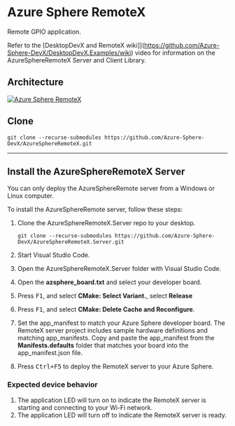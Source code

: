 # Azure Sphere RemoteX

Remote GPIO application.

Refer to the [DesktopDevX and RemoteX wiki]](https://github.com/Azure-Sphere-DevX/DesktopDevX.Examples/wiki) video for information on the AzureSphereRemoteX Server and Client Library.

## Architecture

[![ Azure Sphere RemoteX](https://github.com/Azure-Sphere-DevX/DesktopDevX.Examples/wiki/media/AzureSphereRemoteX.png)](https://youtu.be/jWPutk1xNt8)


## Clone

```
git clone --recurse-submodules https://github.com/Azure-Sphere-DevX/AzureSphereRemoteX.git
```

---

## Install the AzureSphereRemoteX Server

You can only deploy the AzureSphereRemote server from a Windows or Linux computer.

To install the AzureSphereRemote server, follow these steps:

1. Clone the AzureSphereRemoteX.Server repo to your desktop.

    ```
    git clone --recurse-submodules https://github.com/Azure-Sphere-DevX/AzureSphereRemoteX.Server.git
    ```

1. Start Visual Studio Code.
1. Open the AzureSphereRemoteX.Server folder with Visual Studio Code.
1. Open the **azsphere_board.txt** and select your developer board.
1. Press <kbd>F1</kbd>, and select **CMake: Select Variant.**, select **Release**
1. Press <kbd>F1</kbd>, and select **CMake: Delete Cache and Reconfigure**.
1. Set the app_manifest to match your Azure Sphere developer board. The RemoteX server project includes sample hardware definitions and matching app_manifests. Copy and paste the app_manifest from the **Manifests.defaults** folder that matches your board into the app_manifest.json file. 
1. Press <kbd>Ctrl+F5</kbd> to deploy the RemoteX server to your Azure Sphere.

### Expected device behavior

1. The application LED will turn on to indicate the RemoteX server is starting and connecting to your Wi-Fi network.
1. The application LED will turn off to indicate the RemoteX server is ready.
